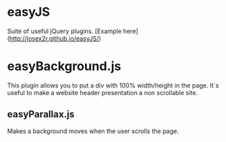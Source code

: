 easyJS
==========

Suite of useful jQuery plugins. 
[Example here] (http://josex2r.github.io/easyJS/)

easyBackground.js
=================

This plugin allows you to put a div with 100% width/height in the page. It´s useful to make a website header presentation a non scrollable site.

easyParallax.js
-----------------

Makes a background moves when the user scrolls the page.
